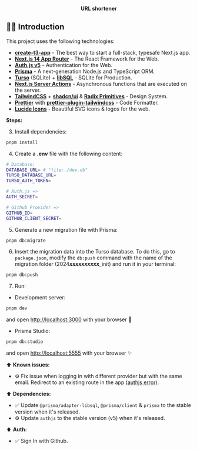 <div align="center">
  <p>
    <b>
      URL shortener
    </b>
  </p>
</div>

</div>

## 👨‍🚀 Introduction


This project uses the following technologies:

- [**create-t3-app**](https://create.t3.gg) - The best way to start a full-stack, typesafe Next.js app.
- [**Next.js 14 App Router**](https://nextjs.org/) - The React Framework for the Web.
- [**Auth.js v5**](https://authjs.dev/) - Authentication for the Web.
- [**Prisma**](https://prisma.io) - A next-generation Node.js and TypeScript ORM.
- [**Turso**](https://turso.tech/) (SQLite) + [**libSQL**](https://github.com/tursodatabase/libsql) - SQLite for Production.
- [**Next.js Server Actions**](https://nextjs.org/docs/api-reference/server-actions) - Asynchronous functions that are executed on the server.
- [**TailwindCSS**](https://tailwindcss.com) + [**shadcn/ui**](https://ui.shadcn.com) & [**Radix Primitives**](https://www.radix-ui.com) - Design System.
- [**Prettier**](https://prettier.io) with [**prettier-plugin-tailwindcss**](https://github.com/tailwindlabs/prettier-plugin-tailwindcss) - Code Formatter.
- [**Lucide Icons**](https://lucide.dev) - Beautiful SVG icons & logos for the web.


**Steps:**

3. Install dependencies:

```bash
pnpm install
```

4. Create a **.env** file with the following content:

```bash
# Database:
DATABASE_URL= # "file:./dev.db"
TURSO_DATABASE_URL=
TURSO_AUTH_TOKEN=

# Auth.js =>
AUTH_SECRET=

# Github Provider =>
GITHUB_ID=
GITHUB_CLIENT_SECRET=
```

5. Generate a new migration file with Prisma:

```bash
pnpm db:migrate
```

6. Insert the migration data into the Turso database. To do this, go to ``package.json``, modify the ``db:push`` command with the name of the migration folder (2024***xxxxxxxxxx***_init) and run it in your terminal:

```bash
pnpm db:push
```

7. Run:

- Development server:

```bash
pnpm dev
```

and open [http://localhost:3000](http://localhost:3000) with your browser 🚀

- Prisma Studio:

```bash
pnpm db:studio
```

and  open [http://localhost:5555](http://localhost:5555) with your browser ✨

⬆️ **Known issues:**

- ⚙️ Fix issue when logging in with different provider but with the same email. Redirect to an existing route in the app ([authjs error](https://authjs.dev/reference/core/errors#accountnotlinked)).

⬆️ **Dependencies:**

- ✅ Update `@prisma/adapter-libsql`, `@prisma/client` & `prisma` to the stable version when it's released.
- ⚙️ Update `authjs` to the stable version (v5) when it's released.

⬆️ **Auth:**

- ✅ Sign In with Github.
